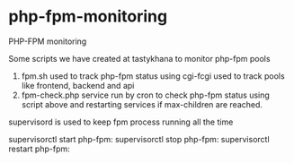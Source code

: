 php-fpm-monitoring
==================

PHP-FPM monitoring




Some scripts we have created at tastykhana to monitor php-fpm pools


1. fpm.sh used to track php-fpm status using cgi-fcgi used to track pools like frontend, backend and api
2. fpm-check.php service run by cron to check php-fpm status using script above and restarting services if max-children are reached.

supervisord is used to keep fpm process running all the time

supervisorctl start php-fpm:
supervisorctl stop php-fpm:
supervisorctl restart php-fpm:

 


